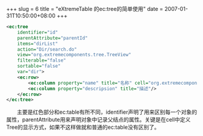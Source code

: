 +++
slug = 6
title = "eXtremeTable 的ec:tree的简单使用"
date = 2007-01-31T10:50:00+08:00
+++

```xml
<ec:tree 
    identifier="id" 
    parentAttribute="parentId" 
    items="dirList" 
    action="Dir/search.do" 
    view="org.extremecomponents.tree.TreeView" 
    filterable="false" 
    sortable="false" 
    var="dir"> 
    <ec:row> 
        <ec:column property="name" title="名称" cell="org.extremecomponents.tree.TreeCell"/> 
        <ec:column property="descripsion" title="描述"/> 
    </ec:row> 
</ec:tree>
```

&emsp;&emsp;主要是红色部分和ec:table有所不同，identifier声明了用来区别每一个对象的属性，parentAttribute用来声明对象中记录父结点的属性。关键是在cell中定义Tree的显示方式，如果不这样做就和普通的ec:table没有区别了。